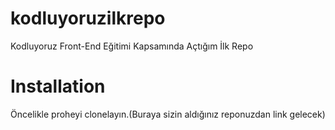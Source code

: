 # kodluyoruzilkrepo
Kodluyoruz Front-End Eğitimi Kapsamında Açtığım İlk Repo

# Installation
Öncelikle proheyi clonelayın.(Buraya sizin aldığınız reponuzdan link gelecek)

